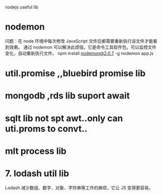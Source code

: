 nodejs  useful lib



# nodemon
问题：在 node 环境中每次修改 JavaScript 文件后都需要重新执行该文件才能看到效果。
通过 nodemon 可以解决此烦恼，它是命令工具软件包，可以监控文件变化，自动重新执行文件。
npm install nodemon@2.0.7 -g
nodemon app.js
 


# util.promise  ,,bluebird promise lib

# mongodb ,rds lib suport await

# sqlt lib not spt awt..only can uti.proms to convt..

# mlt process lib


# 7. lodash util lib
 






Lodash 减少数组、数字、对象、字符串等工作的麻烦，它让 JS 变得更容易。